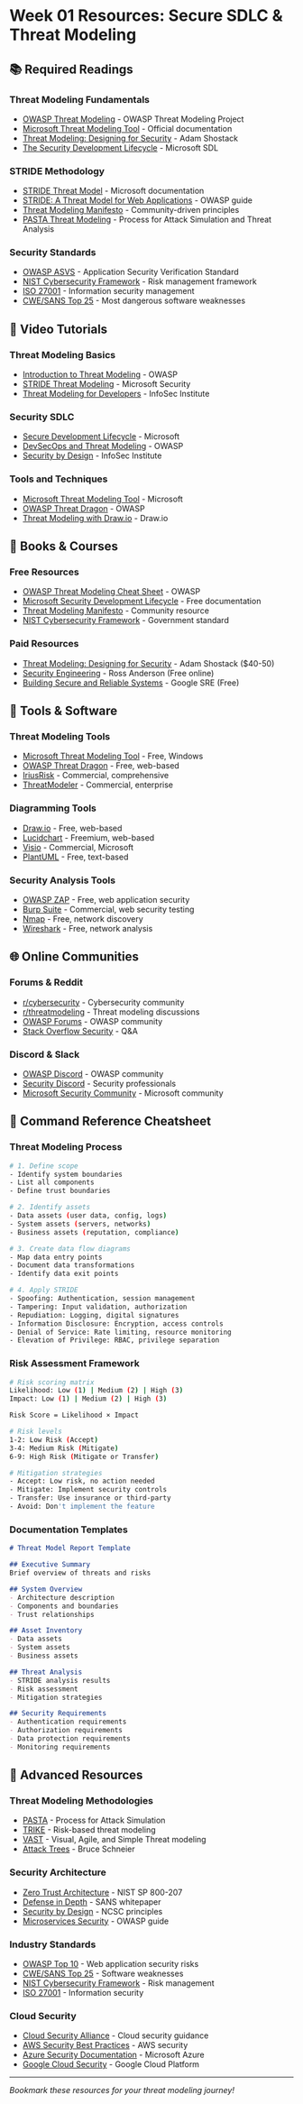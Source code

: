 # Week 01 Resources: Secure SDLC & Threat Modeling

## 📚 Required Readings

### **Threat Modeling Fundamentals**
- [OWASP Threat Modeling](https://owasp.org/www-project-threat-modeling/) - OWASP Threat Modeling Project
- [Microsoft Threat Modeling Tool](https://docs.microsoft.com/en-us/azure/security/develop/threat-modeling-tool) - Official documentation
- [Threat Modeling: Designing for Security](https://www.oreilly.com/library/view/threat-modeling/9781118809990/) - Adam Shostack
- [The Security Development Lifecycle](https://www.microsoft.com/en-us/securityengineering/sdl) - Microsoft SDL

### **STRIDE Methodology**
- [STRIDE Threat Model](https://docs.microsoft.com/en-us/azure/security/develop/threat-modeling-tool-threats) - Microsoft documentation
- [STRIDE: A Threat Model for Web Applications](https://www.owasp.org/index.php/Application_Threat_Modeling) - OWASP guide
- [Threat Modeling Manifesto](https://www.threatmodelingmanifesto.org/) - Community-driven principles
- [PASTA Threat Modeling](https://versprite.com/tag/pasta-threat-modeling/) - Process for Attack Simulation and Threat Analysis

### **Security Standards**
- [OWASP ASVS](https://owasp.org/www-project-application-security-verification-standard/) - Application Security Verification Standard
- [NIST Cybersecurity Framework](https://www.nist.gov/cyberframework) - Risk management framework
- [ISO 27001](https://www.iso.org/isoiec-27001-information-security.html) - Information security management
- [CWE/SANS Top 25](https://cwe.mitre.org/top25/) - Most dangerous software weaknesses

## 🎥 Video Tutorials

### **Threat Modeling Basics**
- [Introduction to Threat Modeling](https://www.youtube.com/watch?v=GjKQ6V_ViQE) - OWASP
- [STRIDE Threat Modeling](https://www.youtube.com/watch?v=8aJj7f5qJfI) - Microsoft Security
- [Threat Modeling for Developers](https://www.youtube.com/watch?v=4eDxJOwKkqY) - InfoSec Institute

### **Security SDLC**
- [Secure Development Lifecycle](https://www.youtube.com/watch?v=8aJj7f5qJfI) - Microsoft
- [DevSecOps and Threat Modeling](https://www.youtube.com/watch?v=GjKQ6V_ViQE) - OWASP
- [Security by Design](https://www.youtube.com/watch?v=4eDxJOwKkqY) - InfoSec Institute

### **Tools and Techniques**
- [Microsoft Threat Modeling Tool](https://www.youtube.com/watch?v=8aJj7f5qJfI) - Microsoft
- [OWASP Threat Dragon](https://www.youtube.com/watch?v=GjKQ6V_ViQE) - OWASP
- [Threat Modeling with Draw.io](https://www.youtube.com/watch?v=4eDxJOwKkqY) - Draw.io

## 📖 Books & Courses

### **Free Resources**
- [OWASP Threat Modeling Cheat Sheet](https://cheatsheetseries.owasp.org/cheatsheets/Threat_Modeling_Cheat_Sheet.html) - OWASP
- [Microsoft Security Development Lifecycle](https://www.microsoft.com/en-us/securityengineering/sdl) - Free documentation
- [Threat Modeling Manifesto](https://www.threatmodelingmanifesto.org/) - Community resource
- [NIST Cybersecurity Framework](https://www.nist.gov/cyberframework) - Government standard

### **Paid Resources**
- [Threat Modeling: Designing for Security](https://www.oreilly.com/library/view/threat-modeling/9781118809990/) - Adam Shostack ($40-50)
- [Security Engineering](https://www.cl.cam.ac.uk/~rja14/book.html) - Ross Anderson (Free online)
- [Building Secure and Reliable Systems](https://sre.google/sre-book/security/) - Google SRE (Free)

## 🔧 Tools & Software

### **Threat Modeling Tools**
- [Microsoft Threat Modeling Tool](https://docs.microsoft.com/en-us/azure/security/develop/threat-modeling-tool) - Free, Windows
- [OWASP Threat Dragon](https://owasp.org/www-project-threat-dragon/) - Free, web-based
- [IriusRisk](https://iriusrisk.com/) - Commercial, comprehensive
- [ThreatModeler](https://threatmodeler.com/) - Commercial, enterprise

### **Diagramming Tools**
- [Draw.io](https://draw.io/) - Free, web-based
- [Lucidchart](https://www.lucidchart.com/) - Freemium, web-based
- [Visio](https://www.microsoft.com/en-us/microsoft-365/visio/flowchart-software) - Commercial, Microsoft
- [PlantUML](https://plantuml.com/) - Free, text-based

### **Security Analysis Tools**
- [OWASP ZAP](https://owasp.org/www-project-zap/) - Free, web application security
- [Burp Suite](https://portswigger.net/burp) - Commercial, web security testing
- [Nmap](https://nmap.org/) - Free, network discovery
- [Wireshark](https://www.wireshark.org/) - Free, network analysis

## 🌐 Online Communities

### **Forums & Reddit**
- [r/cybersecurity](https://www.reddit.com/r/cybersecurity/) - Cybersecurity community
- [r/threatmodeling](https://www.reddit.com/r/threatmodeling/) - Threat modeling discussions
- [OWASP Forums](https://owasp.org/www-community/) - OWASP community
- [Stack Overflow Security](https://stackoverflow.com/questions/tagged/security) - Q&A

### **Discord & Slack**
- [OWASP Discord](https://discord.gg/owasp) - OWASP community
- [Security Discord](https://discord.gg/security) - Security professionals
- [Microsoft Security Community](https://techcommunity.microsoft.com/t5/security-privacy-and-compliance/ct-p/Security) - Microsoft community

## 📝 Command Reference Cheatsheet

### **Threat Modeling Process**
```bash
# 1. Define scope
- Identify system boundaries
- List all components
- Define trust boundaries

# 2. Identify assets
- Data assets (user data, config, logs)
- System assets (servers, networks)
- Business assets (reputation, compliance)

# 3. Create data flow diagrams
- Map data entry points
- Document data transformations
- Identify data exit points

# 4. Apply STRIDE
- Spoofing: Authentication, session management
- Tampering: Input validation, authorization
- Repudiation: Logging, digital signatures
- Information Disclosure: Encryption, access controls
- Denial of Service: Rate limiting, resource monitoring
- Elevation of Privilege: RBAC, privilege separation
```

### **Risk Assessment Framework**
```bash
# Risk scoring matrix
Likelihood: Low (1) | Medium (2) | High (3)
Impact: Low (1) | Medium (2) | High (3)

Risk Score = Likelihood × Impact

# Risk levels
1-2: Low Risk (Accept)
3-4: Medium Risk (Mitigate)
6-9: High Risk (Mitigate or Transfer)

# Mitigation strategies
- Accept: Low risk, no action needed
- Mitigate: Implement security controls
- Transfer: Use insurance or third-party
- Avoid: Don't implement the feature
```

### **Documentation Templates**
```markdown
# Threat Model Report Template

## Executive Summary
Brief overview of threats and risks

## System Overview
- Architecture description
- Components and boundaries
- Trust relationships

## Asset Inventory
- Data assets
- System assets
- Business assets

## Threat Analysis
- STRIDE analysis results
- Risk assessment
- Mitigation strategies

## Security Requirements
- Authentication requirements
- Authorization requirements
- Data protection requirements
- Monitoring requirements
```

## 🚀 Advanced Resources

### **Threat Modeling Methodologies**
- [PASTA](https://versprite.com/tag/pasta-threat-modeling/) - Process for Attack Simulation
- [TRIKE](https://www.octotrike.org/) - Risk-based threat modeling
- [VAST](https://www.threatmodeler.com/vast-threat-modeling/) - Visual, Agile, and Simple Threat modeling
- [Attack Trees](https://www.schneier.com/academic/archives/1999/12/attack_trees.html) - Bruce Schneier

### **Security Architecture**
- [Zero Trust Architecture](https://www.nist.gov/publications/zero-trust-architecture) - NIST SP 800-207
- [Defense in Depth](https://www.sans.org/reading-room/whitepapers/analyst/defense-depth-33912) - SANS whitepaper
- [Security by Design](https://www.ncsc.gov.uk/collection/cyber-security-design-principles) - NCSC principles
- [Microservices Security](https://www.owasp.org/index.php/Microservices_Security_Cheat_Sheet) - OWASP guide

### **Industry Standards**
- [OWASP Top 10](https://owasp.org/www-project-top-ten/) - Web application security risks
- [CWE/SANS Top 25](https://cwe.mitre.org/top25/) - Software weaknesses
- [NIST Cybersecurity Framework](https://www.nist.gov/cyberframework) - Risk management
- [ISO 27001](https://www.iso.org/isoiec-27001-information-security.html) - Information security

### **Cloud Security**
- [Cloud Security Alliance](https://cloudsecurityalliance.org/) - Cloud security guidance
- [AWS Security Best Practices](https://aws.amazon.com/security/security-learning/) - AWS security
- [Azure Security Documentation](https://docs.microsoft.com/en-us/azure/security/) - Microsoft Azure
- [Google Cloud Security](https://cloud.google.com/security) - Google Cloud Platform

---

*Bookmark these resources for your threat modeling journey!* 